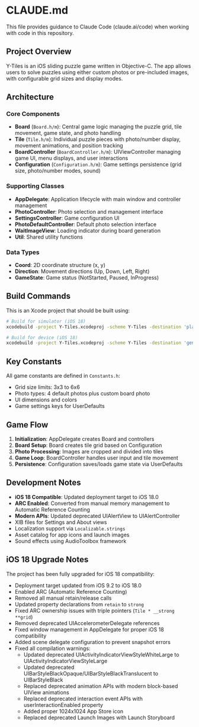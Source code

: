 # CLAUDE.md

This file provides guidance to Claude Code (claude.ai/code) when working with code in this repository.

## Project Overview

Y-Tiles is an iOS sliding puzzle game written in Objective-C. The app allows users to solve puzzles using either custom photos or pre-included images, with configurable grid sizes and display modes.

## Architecture

### Core Components

- **Board** (`Board.h/m`): Central game logic managing the puzzle grid, tile movement, game state, and photo handling
- **Tile** (`Tile.h/m`): Individual puzzle pieces with photo/number display, movement animations, and position tracking
- **BoardController** (`BoardController.h/m`): UIViewController managing game UI, menu displays, and user interactions
- **Configuration** (`Configuration.h/m`): Game settings persistence (grid size, photo/number modes, sound)

### Supporting Classes

- **AppDelegate**: Application lifecycle with main window and controller management
- **PhotoController**: Photo selection and management interface
- **SettingsController**: Game configuration UI
- **PhotoDefaultController**: Default photo selection interface
- **WaitImageView**: Loading indicator during board generation
- **Util**: Shared utility functions

### Data Types

- **Coord**: 2D coordinate structure (x, y)
- **Direction**: Movement directions (Up, Down, Left, Right)
- **GameState**: Game status (NotStarted, Paused, InProgress)

## Build Commands

This is an Xcode project that should be built using:

```bash
# Build for simulator (iOS 18)
xcodebuild -project Y-Tiles.xcodeproj -scheme Y-Tiles -destination 'platform=iOS Simulator,name=iPhone 16' build

# Build for device (iOS 18)
xcodebuild -project Y-Tiles.xcodeproj -scheme Y-Tiles -destination 'generic/platform=iOS' build
```

## Key Constants

All game constants are defined in `Constants.h`:
- Grid size limits: 3x3 to 6x6
- Photo types: 4 default photos plus custom board photo
- UI dimensions and colors
- Game settings keys for UserDefaults

## Game Flow

1. **Initialization**: AppDelegate creates Board and controllers
2. **Board Setup**: Board creates tile grid based on Configuration
3. **Photo Processing**: Images are cropped and divided into tiles
4. **Game Loop**: BoardController handles user input and tile movement
5. **Persistence**: Configuration saves/loads game state via UserDefaults

## Development Notes

- **iOS 18 Compatible**: Updated deployment target to iOS 18.0
- **ARC Enabled**: Converted from manual memory management to Automatic Reference Counting
- **Modern APIs**: Updated deprecated UIAlertView to UIAlertController
- XIB files for Settings and About views
- Localization support via `Localizable.strings`
- Asset catalog for app icons and launch images
- Sound effects using AudioToolbox framework

## iOS 18 Upgrade Notes

The project has been fully upgraded for iOS 18 compatibility:
- Deployment target updated from iOS 9.2 to iOS 18.0
- Enabled ARC (Automatic Reference Counting)
- Removed all manual retain/release calls
- Updated property declarations from `retain` to `strong`
- Fixed ARC ownership issues with triple pointers (`Tile * __strong **grid`)
- Removed deprecated UIAccelerometerDelegate references
- Fixed window management in AppDelegate for proper iOS 18 compatibility
- Added scene delegate configuration to prevent snapshot errors
- Fixed all compilation warnings:
  - Updated deprecated UIActivityIndicatorViewStyleWhiteLarge to UIActivityIndicatorViewStyleLarge
  - Updated deprecated UIBarStyleBlackOpaque/UIBarStyleBlackTranslucent to UIBarStyleBlack
  - Replaced deprecated animation APIs with modern block-based UIView animations
  - Replaced deprecated interaction event APIs with userInteractionEnabled property
  - Added proper 1024x1024 App Store icon
  - Replaced deprecated Launch Images with Launch Storyboard
